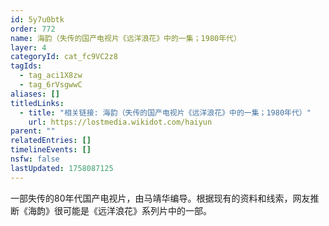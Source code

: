 ```yaml
---
id: 5y7u0btk
order: 772
name: 海韵（失传的国产电视片《远洋浪花》中的一集；1980年代）
layer: 4
categoryId: cat_fc9VC2z8
tagIds:
  - tag_aci1X8zw
  - tag_6rVsgwwC
aliases: []
titledLinks:
  - title: "相关链接: 海韵（失传的国产电视片《远洋浪花》中的一集；1980年代）"
    url: https://lostmedia.wikidot.com/haiyun
parent: ""
relatedEntries: []
timelineEvents: []
nsfw: false
lastUpdated: 1758087125
---
```


一部失传的80年代国产电视片，由马靖华编导。根据现有的资料和线索，网友推断《海韵》很可能是《远洋浪花》系列片中的一部。